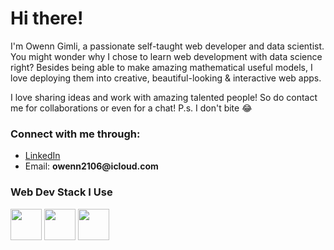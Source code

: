 <h1>Hi there!</h1>

<p>I'm Owenn Gimli, a passionate self-taught web developer and data scientist. You might wonder why I chose to learn web development with data science right? Besides being able to make amazing mathematical useful models, I love deploying them into creative, beautiful-looking & interactive web apps.</p>

<p>I love sharing ideas and work with amazing talented people! So do contact me for collaborations or even for a chat! P.s. I don't bite 😂</p>

<h3>Connect with me through:</h3>
<ul>
    <li><a href="https://www.linkedin.com/in/owenn-gimli-8567b1196/">LinkedIn</a></li>
    <li>Email: <strong>owenn2106@icloud.com</strong></li>
</ul>

<h3>Web Dev Stack I Use</h3>
<div>
    <img src="https://cdn.pixabay.com/photo/2017/08/05/11/16/logo-2582748_640.png" height="50" width="50" align="center">
    <img src="https://cdn.pixabay.com/photo/2017/08/05/11/16/logo-2582747_1280.png" height="50" width="50" align="center">
    <img src="https://upload.wikimedia.org/wikipedia/commons/thumb/9/99/Unofficial_JavaScript_logo_2.svg/1024px-Unofficial_JavaScript_logo_2.svg.png" height="50" width="50" align="center">
</div>
